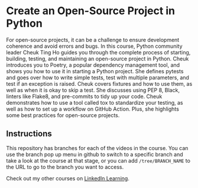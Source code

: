 # Create an Open-Source Project in Python

For open-source projects, it can be a challenge to ensure development coherence and avoid errors and bugs. In this course, Python community leader Cheuk Ting Ho guides you through the complete process of starting, building, testing, and maintaining an open-source project in Python. Cheuk introduces you to Poetry, a popular dependency management tool, and shows you how to use it in starting a Python project. She defines pytests and goes over how to write simple tests, test with multiple parameters, and test if an exception is raised. Cheuk covers fixtures and how to use them, as well as when it is okay to skip a test. She discusses using PEP 8, Black, linters like Flake8, and pre-commits to tidy up your code. Cheuk demonstrates how to use a tool called tox to standardize your testing, as well as how to set up a workflow on GitHub Action. Plus, she highlights some best practices for open-source projects.



## Instructions
This repository has branches for each of the videos in the course. You can use the branch pop up menu in github to switch to a specific branch and take a look at the course at that stage, or you can add `/tree/BRANCH_NAME` to the URL to go to the branch you want to access.
                            


                            

Check out my other courses on [LinkedIn Learning](https://www.linkedin.com/learning/instructors/cheuk-ting-ho).

[lil-course-url]: https://www.linkedin.com/learning/create-an-open-source-project-in-python?dApp=59033956&leis=LAA
[lil-thumbnail-url]: https://media.licdn.com/dms/image/C560DAQEh8rkWx4V2MQ/learning-public-crop_675_1200/0/1680032934598?e=2147483647&v=beta&t=ZyBS874h-9xHgvfC94nSfZcladv4Uz01ctcNk0UWJoY
